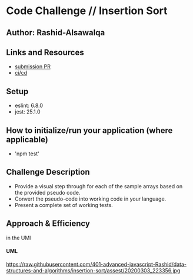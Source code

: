 # Code Challenge // Insertion Sort

## Author: Rashid-Alsawalqa

## Links and Resources

- [submission PR](https://github.com/401-advanced-javascript-Rashid/data-structures-and-algorithms/pull/16)
- [ci/cd](https://github.com/401-advanced-javascript-Rashid/data-structures-and-algorithms/runs/483510253?check_suite_focus=true)

## Setup

   - eslint: 6.8.0
   - jest: 25.1.0

## How to initialize/run your application (where applicable)

- 'npm test'

## Challenge Description
- Provide a visual step through for each of the sample arrays based on the provided pseudo code.
- Convert the pseudo-code into working code in your language.
- Present a complete set of working tests.
## Approach & Efficiency
in the UMl 

#### UML
https://raw.githubusercontent.com/401-advanced-javascript-Rashid/data-structures-and-algorithms/insertion-sort/assest/20200303_223356.jpg
